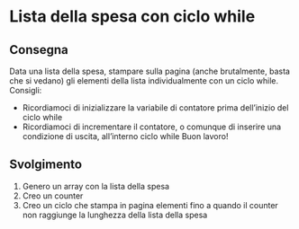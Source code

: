 Lista della spesa con ciclo while
===
## Consegna
Data una lista della spesa, stampare sulla pagina (anche brutalmente, basta che si vedano) gli elementi della lista individualmente con un ciclo while.
Consigli:
- Ricordiamoci di inizializzare la variabile di contatore prima dell’inizio del ciclo while
- Ricordiamoci di incrementare il contatore, o comunque di inserire una condizione di uscita, all’interno ciclo while
Buon lavoro!

## Svolgimento
1. Genero un array con la lista della spesa
2. Creo un counter
3. Creo un ciclo che stampa in pagina elementi fino a quando il counter non raggiunge la lunghezza della lista della spesa